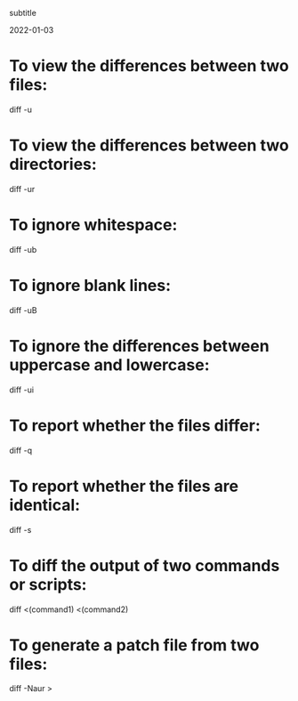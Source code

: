 subtitle

2022-01-03

To view the differences between two files:
==========================================

diff -u

To view the differences between two directories:
================================================

diff -ur

To ignore whitespace:
=====================

diff -ub

To ignore blank lines:
======================

diff -uB

To ignore the differences between uppercase and lowercase:
==========================================================

diff -ui

To report whether the files differ:
===================================

diff -q

To report whether the files are identical:
==========================================

diff -s

To diff the output of two commands or scripts:
==============================================

diff &lt;(command1) &lt;(command2)

To generate a patch file from two files:
========================================

diff -Naur &gt;
